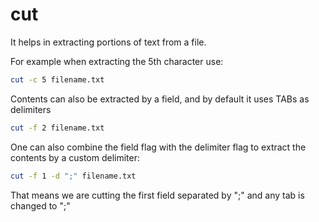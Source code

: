 # cut

It helps in extracting portions of text from a file.

For example when extracting the 5th character use:

```bash
cut -c 5 filename.txt
```

Contents can also be extracted by a field, and by default it uses TABs as delimiters

```bash
cut -f 2 filename.txt
```

One can also combine the field flag with the delimiter flag to extract the contents by a custom delimiter:

```bash
cut -f 1 -d ";" filename.txt
```
That means we are cutting the first field separated by ";" and any tab is changed to ";"